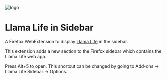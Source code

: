 ![logo](https://llamalife.co/favicon.png)

# Llama Life in Sidebar

A Firefox WebExtension to display [Llama Life](https://llamalife.co/) in the sidebar.

This extension adds a new section to the Firefox sidebar which contains the Llama Life web app.

Press Alt+5 to open. This shortcut can be changed by going to Add-ons -> Llama Life Sidebar -> Options.
